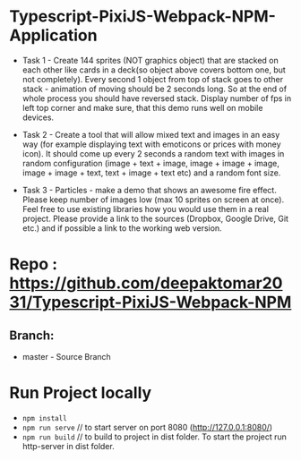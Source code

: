 # Typescript-PixiJS-Webpack-NPM-Application

- Task 1 - Create 144 sprites (NOT graphics object) that are stacked on each other like cards in a deck(so object above covers bottom one, but not completely). Every second 1 object from top of stack goes to other stack - animation of moving should be 2 seconds long. So at the end of whole process you should have reversed stack. Display number of fps in left top corner and make sure, that this demo runs well on mobile devices.

- Task 2 - Create a tool that will allow mixed text and images in an easy way (for example displaying text with emoticons or prices with money icon). It should come up every 2 seconds a random text with images in random configuration (image + text + image, image + image + image, image + image + text, text + image + text etc) and a random font size.


- Task 3 - Particles - make a demo that shows an awesome fire effect. Please keep number of images low (max 10 sprites on screen at once). Feel free to use existing libraries how you would use them in a real project.
Please provide a link to the sources (Dropbox, Google Drive, Git etc.) and if possible a link to the working web version.


# Repo : https://github.com/deepaktomar2031/Typescript-PixiJS-Webpack-NPM
## Branch:
- master - Source Branch


# Run Project locally
- `npm install`
- `npm run serve` // to start server on port 8080 (http://127.0.0.1:8080/)
- `npm run build` // to build to project in dist folder. To start the project run http-server in dist folder.
